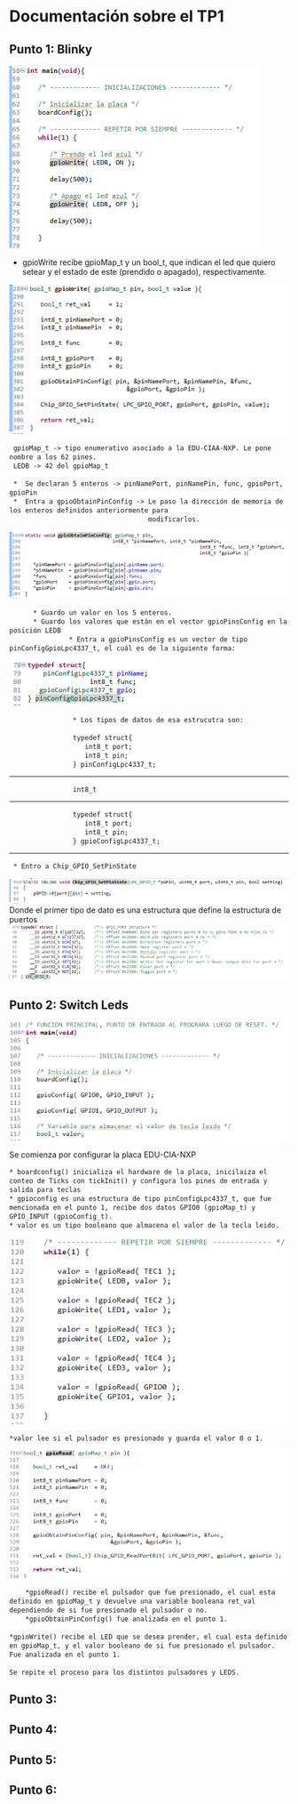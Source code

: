 # Documentación sobre el TP1

## Punto 1: Blinky

![](https://github.com/Hitalio/TP1/blob/master/images/main.PNG)

* gpioWrite recibe gpioMap_t y un bool_t, que indican el led que quiero setear y el estado de este (prendido o apagado), respectivamente.

![](https://github.com/Hitalio/TP1/blob/master/images/gpioWrite.PNG)
 
     gpioMap_t -> tipo enumerativo asociado a la EDU-CIAA-NXP. Le pone nombre a los 62 pines. 
     LEDB -> 42 del gpioMap_t   

     *  Se declaran 5 enteros -> pinNamePort, pinNamePin, func, gpioPort, gpioPin
     *  Entra a gpioObtainPinConfig -> Le paso la dirección de memoria de los enteros definidos anteriormente para 
                                       modificarlos.

![](https://github.com/Hitalio/TP1/blob/master/images/gpioObtainPinConfig.PNG)

          * Guardo un valor en los 5 enteros.
          * Guardo los valores que están en el vector gpioPinsConfig en la posición LEDB
                   * Entra a gpioPinsConfig es un vector de tipo pinConfigGpioLpc4337_t, el cuál es de la siguiente forma:

![](https://github.com/Hitalio/TP1/blob/master/images/pinConfigGpioLpc4337_t.PNG)

                    * Los tipos de datos de esa estrucutra son:

                    typedef struct{
                       int8_t port;
                       int8_t pin;
                    } pinConfigLpc4337_t;
------------------------------------------------------------------------
                    int8_t
------------------------------------------------------------------------
                    typedef struct{
                       int8_t port;
                       int8_t pin;
                    } gpioConfigLpc4337_t;
------------------------------------------------------------------------

     * Entro a Chip_GPIO_SetPinState

![](https://github.com/Hitalio/TP1/blob/master/images/Chip_GPIO_SetPinState.PNG)
            Donde el primer tipo de dato es una estructura que define la estructura de puertos
![](https://github.com/Hitalio/TP1/blob/master/images/LPC_GPIO_T.PNG)


## Punto 2: Switch Leds

![](https://github.com/Hitalio/TP1/blob/master/images/main_switch_leds1.PNG)

Se comienza por configurar la placa EDU-CIA-NXP

	* boardconfig() inicializa el hardware de la placa, inicilaiza el conteo de Ticks con tickInit() y configura los pines de entrada y salida para teclas
	* gpioconfig es una estructura de tipo pinConfigLpc4337_t, que fue mencionada en el punto 1, recibe dos datos GPIO0 (gpioMap_t) y GPIO_INPUT (gpioConfig_t).
	* valor es un tipo booleano que almacena el valor de la tecla leido.

![](https://github.com/Hitalio/TP1/blob/master/images/main_switch_leds2.PNG)

	*valor lee si el pulsador es presionado y guarda el valor 0 o 1.

![](https://github.com/Hitalio/TP1/blob/master/images/gpioRead.PNG)

		*gpioRead() recibe el pulsador que fue presionado, el cual esta definido en gpioMap_t y devuelve una variable booleana ret_val dependiendo de si fue presionado el pulsador o no.
		*gpioObtainPinConfig() fue analizada en el punto 1.

	*gpioWrite() recibe el LED que se desea prender, el cual esta definido en gpioMap_t, y el valor booleano de si fue presionado el pulsador. Fue analizada en el punto 1.

	Se repite el proceso para los distintos pulsadores y LEDS.

## Punto 3:

## Punto 4:

## Punto 5:

## Punto 6:
